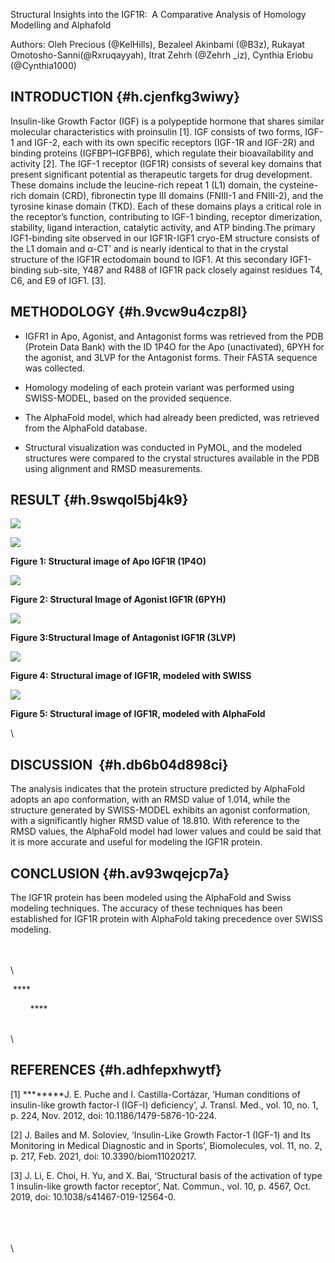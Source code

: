<!--StartFragment-->

Structural Insights into the IGF1R:  A Comparative Analysis of Homology Modelling and Alphafold

Authors: Oleh Precious (@KelHills), Bezaleel Akinbami (@B3z), Rukayat Omotosho-Sanni(@Rxruqayyah), Itrat Zehrh (@Zehrh \_iz), Cynthia Eriobu (@Cynthia1000)


## **INTRODUCTION** {#h.cjenfkg3wiwy}

Insulin-like Growth Factor (IGF) is a polypeptide hormone that shares similar molecular characteristics with proinsulin \[1]. IGF consists of two forms, IGF-1 and IGF-2, each with its own specific receptors (IGF-1R and IGF-2R) and binding proteins (IGFBP1–IGFBP6), which regulate their bioavailability and activity \[2]. The IGF-1 receptor (IGF1R) consists of several key domains that present significant potential as therapeutic targets for drug development. These domains include the leucine-rich repeat 1 (L1) domain, the cysteine-rich domain (CRD), fibronectin type III domains (FNIII-1 and FNIII-2), and the tyrosine kinase domain (TKD). Each of these domains plays a critical role in the receptor’s function, contributing to IGF-1 binding, receptor dimerization, stability, ligand interaction, catalytic activity, and ATP binding.The primary IGF1-binding site observed in our IGF1R-IGF1 cryo-EM structure consists of the L1 domain and α-CT′ and is nearly identical to that in the crystal structure of the IGF1R ectodomain bound to IGF1. At this secondary IGF1-binding sub-site, Y487 and R488 of IGF1R pack closely against residues T4, C6, and E9 of IGF1. \[3]. 


## **METHODOLOGY** {#h.9vcw9u4czp8l}

- IGFR1 in Apo, Agonist, and Antagonist forms was retrieved from the PDB (Protein Data Bank) with the ID 1P4O for the Apo (unactivated), 6PYH for the agonist, and 3LVP for the Antagonist forms. Their FASTA sequence was collected. 

- Homology modeling of each protein variant was performed using SWISS-MODEL, based on the provided sequence.

- The AlphaFold model, which had already been predicted, was retrieved from the AlphaFold database.

- Structural visualization was conducted in PyMOL, and the modeled structures were compared to the crystal structures available in the PDB using alignment and RMSD measurements.


## **RESULT** {#h.9swqol5bj4k9}

****![](https://lh7-rt.googleusercontent.com/docsz/AD_4nXfIi40Kxw86Pyi87IdqyO6tqas57C9xWwTckKSEd3gsSEcmnqzojx7oiqqvRjihS_eRoJuQ9Y82ZkNJOxoRpzs5ONGad3utuP9Sg9sxFn0IVqscfn197daVkjkAYTturDKpln80Sm8oEhS2DV2mqf200ME?key=Fa1xiTQHd0grh7ITfhJq9w)****

****![](https://lh7-rt.googleusercontent.com/docsz/AD_4nXc2ZzgiZHbfJguuTXi8bjwwezt-ApZKRkFJlUqpVZEA_-tEG6MB8mvo1qvY9GN2p_-ON7zxg24E7E1McOoovk2VzoQFcT3D7ke1aEMe-7HZS-jbp6U0FOo7YBQ_ffTWMAeekyBjDC7cS3s-XsVND8DKw5RS?key=Fa1xiTQHd0grh7ITfhJq9w)****

**Figure 1: Structural image of Apo IGF1R (1P4O)**   

****![](https://lh7-rt.googleusercontent.com/docsz/AD_4nXdwYpeznqKUArXqNb6ZYmZw7-bS3KeSxfGeCl0mm0nDICb7FpH_rGGyl8YvDOkkOctn0Mi5MZRA1J1IbQAo565hSeHCYSO7JTZt3vH3jnLgqJshCDvYrwB0f9r9vEOc_GILxeqSuKD7a6dD2Su9m4D4JE0?key=Fa1xiTQHd0grh7ITfhJq9w)****

**Figure 2: Structural Image of Agonist IGF1R (6PYH)**

****![](https://lh7-rt.googleusercontent.com/docsz/AD_4nXcNFO2xquNuROGyzxmGajFBTSao2vVrVdekI2Z92LoCB61t3h5XL7SqsZbTS6xTmoMC5bRou6W41T5sE54T_bUNLxQn8FygngpyGP94JX3kusUh0qqpBPLjXcCsqEAt9xWRfvID2qOH4H0rQshf0E7i-9SO?key=Fa1xiTQHd0grh7ITfhJq9w)****

**Figure 3:Structural Image of Antagonist IGF1R (3LVP)**

****![](https://lh7-rt.googleusercontent.com/docsz/AD_4nXcaMWexlA6V52RxjQ4RvsJ_B9ZYER7zHCn8_-gPVrUAaBB1Yf-9ighimXjfwtB09q6lDBapJPETRVoX-6Y2lxfDJlej0nmA53oNwIFSVQ3wmlTo3FazrIohYsKdErxzAIqYZvwbii_2kxtbTXTBhnvDdzwK?key=Fa1xiTQHd0grh7ITfhJq9w)****

**Figure 4: Structural image of IGF1R, modeled with SWISS**

****![](https://lh7-rt.googleusercontent.com/docsz/AD_4nXcEumEexYCMbKe3Vi-jcYz4vVhbnu6U2UpT_mZEpD7b3hTNFouGHl8LxhCnUIotID5qMRkPmPIkV1cUgIkypRTgfmOeOQ2bQ9K3u1lFWLgGa00Tnt0yy3w-TRqCoGz0cOCwxHjO0Mi8uegkPXPfdxM5YTE?key=Fa1xiTQHd0grh7ITfhJq9w)****

**Figure 5: Structural image of IGF1R, modeled with AlphaFold**

\



## **DISCUSSION**  {#h.db6b04d898ci}

The analysis indicates that the protein structure predicted by AlphaFold adopts an apo conformation, with an RMSD value of 1.014, while the structure generated by SWISS-MODEL exhibits an agonist conformation, with a significantly higher RMSD value of 18.810. With reference to the RMSD values, the AlphaFold model had lower values and could be said that it is more accurate and useful for modeling the IGF1R protein.


## **CONCLUSION** {#h.av93wqejcp7a}

The IGF1R protein has been modeled using the AlphaFold and Swiss modeling techniques. The accuracy of these techniques has been established for IGF1R protein with AlphaFold taking precedence over SWISS modeling.

\
\
\


 ****

        ****

\
\



## **REFERENCES** {#h.adhfepxhwytf}

\[1] ********J. E. Puche and I. Castilla-Cortázar, ‘Human conditions of insulin-like growth factor-I (IGF-I) deficiency’, J. Transl. Med., vol. 10, no. 1, p. 224, Nov. 2012, doi: 10.1186/1479-5876-10-224.

\[2] J. Bailes and M. Soloviev, ‘Insulin-Like Growth Factor-1 (IGF-1) and Its Monitoring in Medical Diagnostic and in Sports’, Biomolecules, vol. 11, no. 2, p. 217, Feb. 2021, doi: 10.3390/biom11020217.

\[3] J. Li, E. Choi, H. Yu, and X. Bai, ‘Structural basis of the activation of type 1 insulin-like growth factor receptor’, Nat. Commun., vol. 10, p. 4567, Oct. 2019, doi: 10.1038/s41467-019-12564-0.

\
\
\
\


<!--EndFragment-->
